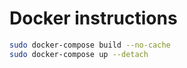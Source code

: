 
# Docker instructions

```bash
sudo docker-compose build --no-cache
sudo docker-compose up --detach
```

